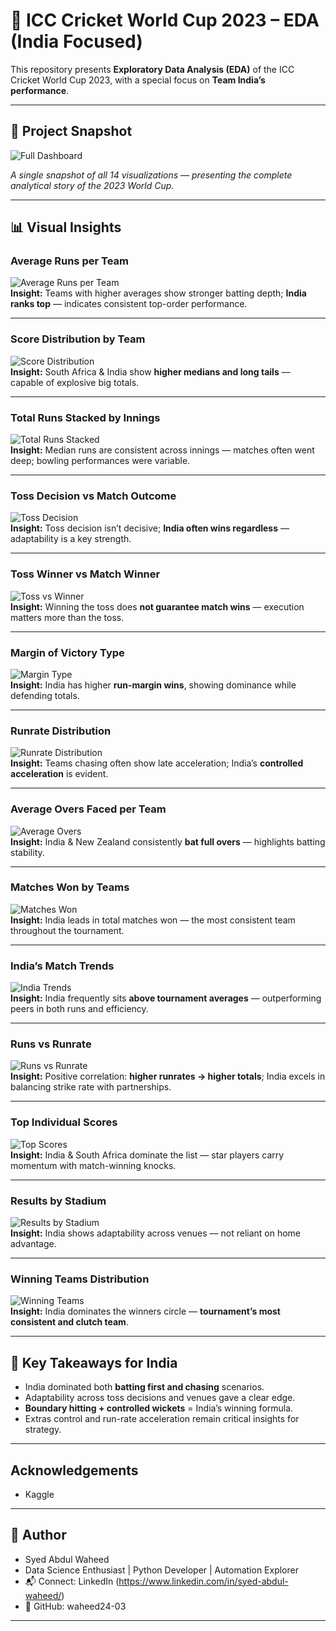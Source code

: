 # 🏏 ICC Cricket World Cup 2023 – EDA (India Focused)
This repository presents **Exploratory Data Analysis (EDA)** of the ICC Cricket World Cup 2023, with a special focus on **Team India’s performance**.  

---

## 📌 Project Snapshot
![Full Dashboard](images/00_all_visuals_collage.png)

*A single snapshot of all 14 visualizations — presenting the complete analytical story of the 2023 World Cup.*

---

## 📊 Visual Insights

### Average Runs per Team
![Average Runs per Team](images/01_avg_runs_per_team.png)  
**Insight:** Teams with higher averages show stronger batting depth; **India ranks top** — indicates consistent top-order performance.

---

### Score Distribution by Team
![Score Distribution](images/02_score_distribution.png)  
**Insight:** South Africa & India show **higher medians and long tails** — capable of explosive big totals.

---

### Total Runs Stacked by Innings
![Total Runs Stacked](images/03_total_runs_stacked.png)  
**Insight:** Median runs are consistent across innings — matches often went deep; bowling performances were variable.

---

### Toss Decision vs Match Outcome
![Toss Decision](images/04_toss_decision.png)  
**Insight:** Toss decision isn’t decisive; **India often wins regardless** — adaptability is a key strength.

---

### Toss Winner vs Match Winner
![Toss vs Winner](images/05_toss_vs_match_winner.png)  
**Insight:** Winning the toss does **not guarantee match wins** — execution matters more than the toss.

---

### Margin of Victory Type
![Margin Type](images/06_margin_type.png)  
**Insight:** India has higher **run-margin wins**, showing dominance while defending totals.

---

### Runrate Distribution
![Runrate Distribution](images/07_runrate_distribution.png)  
**Insight:** Teams chasing often show late acceleration; India’s **controlled acceleration** is evident.

---

### Average Overs Faced per Team
![Average Overs](images/08_avg_overs.png)  
**Insight:** India & New Zealand consistently **bat full overs** — highlights batting stability.

---

### Matches Won by Teams
![Matches Won](images/09_matches_won.png)  
**Insight:** India leads in total matches won — the most consistent team throughout the tournament.

---

### India’s Match Trends
![India Trends](images/10_india_trends.png)  
**Insight:** India frequently sits **above tournament averages** — outperforming peers in both runs and efficiency.

---

### Runs vs Runrate
![Runs vs Runrate](images/11_runs_vs_runrate.png)  
**Insight:** Positive correlation: **higher runrates → higher totals**; India excels in balancing strike rate with partnerships.

---

### Top Individual Scores
![Top Scores](images/12_top_scores.png)  
**Insight:** India & South Africa dominate the list — star players carry momentum with match-winning knocks.

---

### Results by Stadium
![Results by Stadium](images/13_results_by_Stadium.png)  
**Insight:** India shows adaptability across venues — not reliant on home advantage.

---

### Winning Teams Distribution
![Winning Teams](images/14_winning_teams_distribution.png)  
**Insight:** India dominates the winners circle — **tournament’s most consistent and clutch team**.

---

## 🚀 Key Takeaways for India
- India dominated both **batting first and chasing** scenarios.  
- Adaptability across toss decisions and venues gave a clear edge.  
- **Boundary hitting + controlled wickets** = India’s winning formula.  
- Extras control and run-rate acceleration remain critical insights for strategy.  

---
## Acknowledgements
- Kaggle

---

## 👤 Author
- Syed Abdul Waheed
- Data Science Enthusiast | Python Developer | Automation Explorer
- 📬 Connect: LinkedIn (https://www.linkedin.com/in/syed-abdul-waheed/)
- 🐙 GitHub: waheed24-03
--- 
































